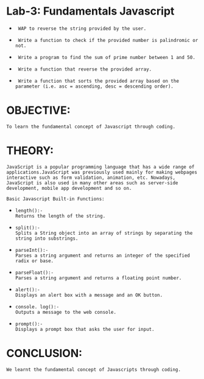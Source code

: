 # Lab-3: Fundamentals Javascript
-      WAP to reverse the string provided by the user. 
-      Write a function to check if the provided number is palindromic or not. 
-      Write a program to find the sum of prime number between 1 and 50. 
-      Write a function that reverse the provided array. 
-      Write a function that sorts the provided array based on the parameter (i.e. asc = ascending, desc = descending order).    



# OBJECTIVE:  
    To learn the fundamental concept of Javascript through coding.  


# THEORY:  
    JavaScript is a popular programming language that has a wide range of applications.JavaScript was previously used mainly for making webpages interactive such as form validation, animation, etc. Nowadays, JavaScript is also used in many other areas such as server-side development, mobile app development and so on.  

    Basic Javascript Built-in Functions:  
-     length():-  
      Returns the length of the string.   
-     split():-  
      Splits a String object into an array of strings by separating the string into substrings.  
-     parseInt():-  
      Parses a string argument and returns an integer of the specified radix or base.
-     parseFloat():-  
      Parses a string argument and returns a floating point number.
-     alert():-  
      Displays an alert box with a message and an OK button.  
-     console. log():-  
      Outputs a message to the web console.  
-     prompt():-  
      Displays a prompt box that asks the user for input.  


# CONCLUSION:  
    We learnt the fundamental concept of Javascripts through coding.

